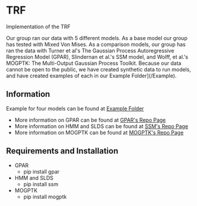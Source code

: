 # TRF

Implementation of the TRF

Our group ran our data with 5 different models. As a base model our group has tested with Mixed Von Mises. As a comparison models, our group has ran the data with Turner et al's The Gaussian Process Autoregressive Regression Model (GPAR), Slindernan et al.'s SSM model, and Wolff, et al.'s MOGPTK: The Multi-Output Gaussian Process Toolkit. Because our data cannot be open to the public, we have created synthetic data to run models, and have created examples of each in our Example Folder](/Example).

## Information
Example for four models can be found at [Example Folder](/Example)
- More information on GPAR can be found at [GPAR's Repo Page](https://github.com/wesselb/gpar) 
- More information on HMM and SLDS can be found at [SSM's Repo Page](https://github.com/slinderman/ssm) 
- More information on MOGPTK can be found at [MOGPTK's Repo Page](https://github.com/GAMES-UChile/mogptk)

## Requirements and Installation
- GPAR
	- pip install gpar
- HMM and SLDS
	- pip install ssm
- MOGPTK
	- pip install mogptk